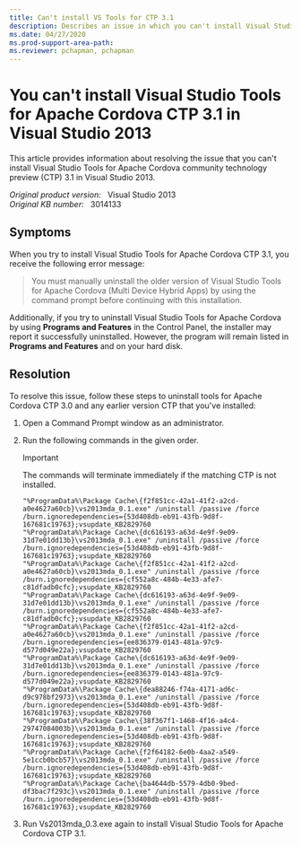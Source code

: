 ```yaml
---
title: Can't install VS Tools for CTP 3.1
description: Describes an issue in which you can't install Visual Studio Tools for Apache Cordova CTP 3.1 in Visual Studio 2013.
ms.date: 04/27/2020
ms.prod-support-area-path: 
ms.reviewer: pchapman, pchapman
---
```

# You can't install Visual Studio Tools for Apache Cordova CTP 3.1 in Visual Studio 2013

This article provides information about resolving the issue that you can't install Visual Studio Tools for Apache Cordova community technology preview (CTP) 3.1 in Visual Studio 2013.

_Original product version:_ &nbsp; Visual Studio 2013  
_Original KB number:_ &nbsp; 3014133

## Symptoms

When you try to install Visual Studio Tools for Apache Cordova CTP 3.1, you receive the following error message:

> You must manually uninstall the older version of Visual Studio Tools for Apache Cordova (Multi Device Hybrid Apps) by using the command prompt before continuing with this installation.

Additionally, if you try to uninstall Visual Studio Tools for Apache Cordova by using **Programs and Features** in the Control Panel, the installer may report it successfully uninstalled. However, the program will remain listed in **Programs and Features** and on your hard disk.

## Resolution

To resolve this issue, follow these steps to uninstall tools for Apache Cordova CTP 3.0 and any earlier version CTP that you've installed:

1. Open a Command Prompt window as an administrator.
2. Run the following commands in the given order.

    > [!IMPORTANT]
    > The commands will terminate immediately if the matching CTP is not installed.

    ```console
    "%ProgramData%\Package Cache\{f2f851cc-42a1-41f2-a2cd-a0e4627a60cb}\vs2013mda_0.1.exe" /uninstall /passive /force /burn.ignoredependencies={53d408db-eb91-43fb-9d8f-167681c19763};vsupdate_KB2829760
    "%ProgramData%\Package Cache\{dc616193-a63d-4e9f-9e09-31d7e01dd13b}\vs2013mda_0.1.exe" /uninstall /passive /force /burn.ignoredependencies={53d408db-eb91-43fb-9d8f-167681c19763};vsupdate_KB2829760
    "%ProgramData%\Package Cache\{f2f851cc-42a1-41f2-a2cd-a0e4627a60cb}\vs2013mda_0.1.exe" /uninstall /passive /force /burn.ignoredependencies={cf552a8c-484b-4e33-afe7-c81dfadb0cfc};vsupdate_KB2829760
    "%ProgramData%\Package Cache\{dc616193-a63d-4e9f-9e09-31d7e01dd13b}\vs2013mda_0.1.exe" /uninstall /passive /force /burn.ignoredependencies={cf552a8c-484b-4e33-afe7-c81dfadb0cfc};vsupdate_KB2829760
    "%ProgramData%\Package Cache\{f2f851cc-42a1-41f2-a2cd-a0e4627a60cb}\vs2013mda_0.1.exe" /uninstall /passive /force /burn.ignoredependencies={ee836379-0143-481a-97c9-d577d049e22a};vsupdate_KB2829760
    "%ProgramData%\Package Cache\{dc616193-a63d-4e9f-9e09-31d7e01dd13b}\vs2013mda_0.1.exe" /uninstall /passive /force /burn.ignoredependencies={ee836379-0143-481a-97c9-d577d049e22a};vsupdate_KB2829760
    "%ProgramData%\Package Cache\{dea88246-f74a-4171-ad6c-d9c978bf2973}\vs2013mda_0.1.exe" /uninstall /passive /force /burn.ignoredependencies={53d408db-eb91-43fb-9d8f-167681c19763};vsupdate_KB2829760
    "%ProgramData%\Package Cache\{38f367f1-1468-4f16-a4c4-29747084003b}\vs2013mda_0.1.exe" /uninstall /passive /force /burn.ignoredependencies={53d408db-eb91-43fb-9d8f-167681c19763};vsupdate_KB2829760
    "%ProgramData%\Package Cache\{f2f64182-6e0b-4aa2-a549-5e1ccb0bcb57}\vs2013mda_0.1.exe" /uninstall /passive /force /burn.ignoredependencies={53d408db-eb91-43fb-9d8f-167681c19763};vsupdate_KB2829760
    "%ProgramData%\Package Cache\{ba4644db-5579-4db0-9bed-df3bac7f293c}\vs2013mda_0.1.exe" /uninstall /passive /force /burn.ignoredependencies={53d408db-eb91-43fb-9d8f-167681c19763};vsupdate_KB2829760
    ```

3. Run Vs2013mda_0.3.exe again to install Visual Studio Tools for Apache Cordova CTP 3.1.
